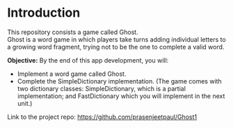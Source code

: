# Introduction

This repository consists a game called Ghost.<br>
Ghost is a word game in which players take turns adding individual letters to a growing word fragment, trying not to be the one to complete a valid word.


**Objective:** By the end of this app development, you will:
*	Implement a word game called Ghost.
*	Complete the SimpleDictionary implementation. (The game comes with two dictionary classes: SimpleDictionary, which is a partial implementation; and FastDictionary which you will implement in the next unit.)

Link to the project repo: <u>https://github.com/prasenjeetpaul/Ghost1</u>
